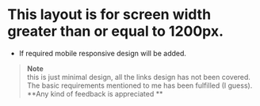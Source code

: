 # This layout is for screen width greater than or equal to 1200px.

- If required mobile responsive design will be added.

> **Note**  
> this is just minimal design, all the links design has not been covered.
> The basic requirements mentioned to me has been fulfilled (I guess).
> **Any kind of feedback is appreciated **
